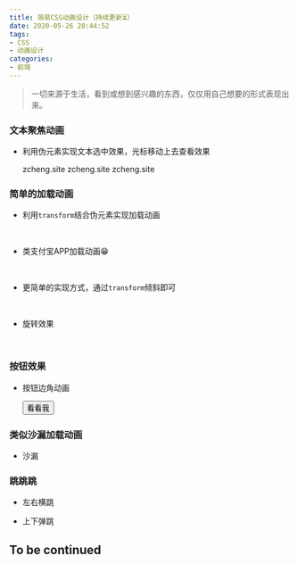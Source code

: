 ```yaml
---
title: 简易CSS动画设计（持续更新⏳）
date: 2020-05-26 20:44:52
tags:
- CSS
- 动画设计
categories:
- 前端
---
```


<link href="/scss/something-about-css.css" rel="stylesheet"></link>
<link href="/scss/css-animation-design/base.css" rel="stylesheet"></link>

> 一切来源于生活，看到或想到感兴趣的东西，仅仅用自己想要的形式表现出来。

### 文本聚焦动画

- 利用伪元素实现文本选中效果，光标移动上去查看效果

  <span class="transition-demo demo-1">zcheng.site</span>
  <span class="transition-demo demo-2">zcheng.site</span>
  <span class="transition-demo demo-3-parent"><span class="transition-demo demo-3-child">zcheng.site</span></span>

### 简单的加载动画

- 利用`transform`结合伪元素实现加载动画

  <div class="animation-demo demo-1"></div>
  <div class="animation-demo demo-2"></div><br>

- 类支付宝APP加载动画😁

  <div class="border-demo">
    <div class="demo-5-1"></div>
  </div>
  <div class="border-demo">
    <div class="demo-5-2"></div>
  </div>
  <div class="border-demo">
    <div class="demo-5-3"></div>
  </div><br>

- 更简单的实现方式，通过`transform`倾斜即可

  <div class="border-demo demo-6"></div><br>

- 旋转效果

  <div class="rotate-demo demo-1"></div><br>

### 按钮效果

- 按钮边角动画

  <div class="border-button-demo demo-1">
    <button type="button">看看我</button>
  </div>

### 类似沙漏加载动画

- 沙漏

  <div class="border-demo demo-7"></div>

### 跳跳跳
- 左右横跳
  <div class="jump-demo demo-1"></div>

- 上下弹跳
  <div class="jump-demo demo-2"></div>

<h2 class="to-be-continued headerlink" id="To be continued">To be continued<dot></dot></h2>
